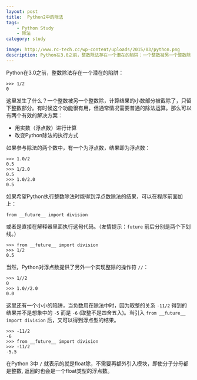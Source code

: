 ```yaml
---
layout: post
title:  Python2中的除法
tags:
    - Python Study
    - 除法
category: study

image: http://www.rc-tech.cc/wp-content/uploads/2015/03/python.png
description: Python在3.0之前，整数除法存在一个潜在的陷阱：一个整数被另一个整数除，计算结果的小数部分被截除了，只留下整数部分。有时候这个功能很有用，但通常情况需要普通的除法运算。
---
```


Python在3.0之前，整数除法存在一个潜在的陷阱：

~~~
>>> 1/2
0
~~~

这里发生了什么？一个整数被另一个整数除，计算结果的小数部分被截除了，只留下整数部分。有时候这个功能很有用，但通常情况需要普通的除法运算。那么可以有两个有效的解决方案：

* 用实数（浮点数）进行计算
* 改变Python除法的执行方式

如果参与除法的两个数中，有一个为浮点数，结果即为浮点数：

~~~
>>> 1.0/2
0.5
>>> 1/2.0
0.5
>>> 1.0/2.0
0.5
~~~

如果希望Python执行整数除法时能得到浮点数除法的结果，可以在程序前面加上：

~~~
from __future__ import division
~~~

或者是直接在解释器里面执行这句代码。（友情提示：`future` 前后分别是两个下划线。）

~~~
>>> from __future__ import division
>>> 1/2
0.5
~~~

当然，Python对浮点数提供了另外一个实现整除的操作符 `//`：

~~~
>>> 1//2
0
>>> 1.0//2.0
0.0
~~~

这里还有一个小小的陷阱，当负数用在除法中时，因为取整的关系 `-11/2` 得到的结果并不是想象中的 `-5` 而是 `-6` (取整不是四舍五入)。当引入 `from __future__ import division` 后，又可以得到浮点型的结果。

~~~
>>> -11/2
-6
>>> from __future__ import division
>>> -11/2
-5.5
~~~

在Python 3中 `/` 就表示的就是float除，不需要再额外引入模块，即使分子分母都是整数, 返回的也会是一个float类型的浮点数。

